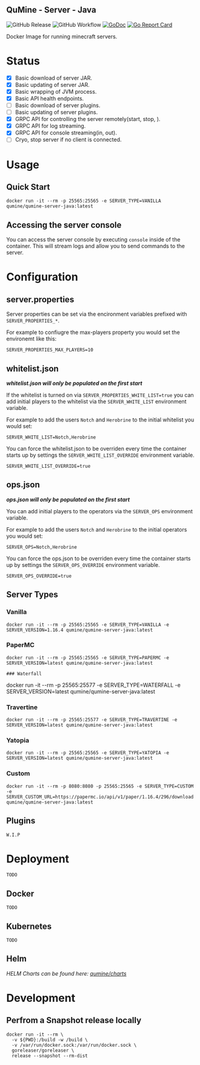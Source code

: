 QuMine - Server - Java
---
![GitHub Release](https://img.shields.io/github/v/release/qumine/qumine-server-java)
![GitHub Workflow](https://img.shields.io/github/workflow/status/qumine/qumine-server-java/release)
[![GoDoc](https://godoc.org/github.com/qumine/qumine-server-java?status.svg)](https://godoc.org/github.com/qumine/qumine-server-java)
[![Go Report Card](https://goreportcard.com/badge/github.com/qumine/qumine-server-java)](https://goreportcard.com/report/github.com/qumine/qumine-server-java)

Docker Image for running minecraft servers.

# Status

- [X] Basic download of server JAR.
- [X] Basic updating of server JAR.
- [X] Basic wrapping of JVM process.
- [X] Basic API health endpoints.
- [ ] Basic download of server plugins.
- [ ] Basic updating of server plugins.
- [X] GRPC API for controlling the server remotely(start, stop, ).
- [X] GRPC API for log streaming.
- [X] GRPC API for console streaming(in, out).
- [ ] Cryo, stop server if no client is connected.

# Usage

## Quick Start

```
docker run -it --rm -p 25565:25565 -e SERVER_TYPE=VANILLA qumine/qumine-server-java:latest
```

## Accessing the server console

You can access the server console by executing ```console``` inside of the container. This will stream logs and allow you to send commands to the server.

# Configuration

## server.properties

Server properties can be set via the encironment variables prefixed with ```SERVER_PROPERTIES_*```.

For example to confiugre the max-players property you would set the environemt like this:
```
SERVER_PROPERTIES_MAX_PLAYERS=10
```

## whitelist.json

***whitelist.json will only be populated on the first start***

If the whitelist is turned on via ```SERVER_PROPERTIES_WHITE_LIST=true``` you can add initial players to the whitelist via the ```SERVER_WHITE_LIST``` environment variable.

For example to add the users ```Notch``` and ```Herobrine``` to the initial whitelist you would set:
```
SERVER_WHITE_LIST=Notch,Herobrine
```

You can force the whitelist.json to be overriden every time the container starts up by settings the ```SERVER_WHITE_LIST_OVERRIDE``` environment variable.
```
SERVER_WHITE_LIST_OVERRIDE=true
```

## ops.json

***ops.json will only be populated on the first start***

You can add initial players to the operators via the ```SERVER_OPS``` environment variable.

For example to add the users ```Notch``` and ```Herobrine``` to the initial operators you would set:
```
SERVER_OPS=Notch,Herobrine
```

You can force the ops.json to be overriden every time the container starts up by settings the ```SERVER_OPS_OVERRIDE``` environment variable.
```
SERVER_OPS_OVERRIDE=true
```

## Server Types

### Vanilla

```
docker run -it --rm -p 25565:25565 -e SERVER_TYPE=VANILLA -e SERVER_VERSION=1.16.4 qumine/qumine-server-java:latest
```

### PaperMC

```
docker run -it --rm -p 25565:25565 -e SERVER_TYPE=PAPERMC -e SERVER_VERSION=latest qumine/qumine-server-java:latest

### Waterfall

```
docker run -it --rm -p 25565:25577 -e SERVER_TYPE=WATERFALL -e SERVER_VERSION=latest qumine/qumine-server-java:latest

### Travertine

```
docker run -it --rm -p 25565:25577 -e SERVER_TYPE=TRAVERTINE -e SERVER_VERSION=latest qumine/qumine-server-java:latest
```

### Yatopia

```
docker run -it --rm -p 25565:25565 -e SERVER_TYPE=YATOPIA -e SERVER_VERSION=latest qumine/qumine-server-java:latest
```

### Custom

```
docker run -it --rm -p 8080:8080 -p 25565:25565 -e SERVER_TYPE=CUSTOM -e SERVER_CUSTOM_URL=https://papermc.io/api/v1/paper/1.16.4/296/download qumine/qumine-server-java:latest
```

## Plugins

```
W.I.P
```

# Deployment

```
TODO
```

## Docker

```
TODO
```

## Kubernetes

```
TODO
```

## Helm

*HELM Charts can be found here: [qumine/charts](https://github.com/qumine/charts)*

# Development

## Perfrom a Snapshot release locally

```
docker run -it --rm \
  -v ${PWD}:/build -w /build \
  -v /var/run/docker.sock:/var/run/docker.sock \
  goreleaser/goreleaser \
  release --snapshot --rm-dist
```